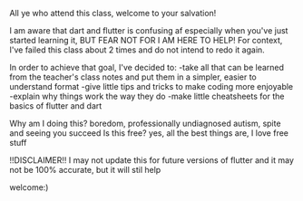 All ye who attend this class, welcome to your salvation!

I am aware that dart and flutter is confusing af especially when you've just started learning it, BUT FEAR NOT FOR I AM HERE TO HELP!
For context, I've failed this class about 2 times and do not intend to redo it again.

In order to achieve that goal, I've decided to:
    -take all that can be learned from the teacher's class notes and put them in a simpler, easier to understand format
    -give little tips and tricks to make coding more enjoyable
    -explain why things work the way they do
    -make little cheatsheets for the basics of flutter and dart

Why am I doing this? boredom, professionally undiagnosed autism, spite and seeing you succeed
Is this free? yes, all the best things are, I love free stuff

!!DISCLAIMER!! I may not update this for future versions of flutter and it may not be 100% accurate, but it will stil help

welcome:)
